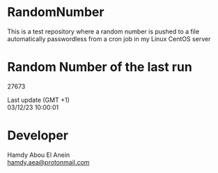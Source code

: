 # RandomNumber    
This is a test repository where a random number is pushed to a file automatically passwordless from a cron job in my Linux CentOS server    
# Random Number of the last run   
27673
      
Last update (GMT +1)    
03/12/23 10:00:01
# Developer    
Hamdy Abou El Anein   
hamdy.aea@protonmail.com
